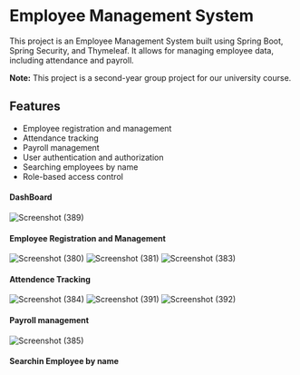 # Employee Management System

This project is an Employee Management System built using Spring Boot, Spring Security, and Thymeleaf. It allows for managing employee data, including attendance and payroll.

**Note:** This project is a second-year group project for our university course.


## Features

- Employee registration and management
- Attendance tracking
- Payroll management
- User authentication and authorization
- Searching employees by name
- Role-based access control

#### DashBoard

![Screenshot (389)](https://github.com/NipuniVithana/Employee_Management_System/assets/99274261/6a21aee8-0c89-496f-888f-77c92045565d)

#### Employee Registration and Management

![Screenshot (380)](https://github.com/NipuniVithana/Employee_Management_System/assets/99274261/3476bdec-a732-4209-9cfd-b8d872c06983)
![Screenshot (381)](https://github.com/NipuniVithana/Employee_Management_System/assets/99274261/1a53c941-f043-447a-a024-f5a44493f7c3)
![Screenshot (383)](https://github.com/NipuniVithana/Employee_Management_System/assets/99274261/76131cf1-74f8-445a-9cf6-395e8c9719c8)

#### Attendence Tracking

![Screenshot (384)](https://github.com/NipuniVithana/Employee_Management_System/assets/99274261/860c9539-749f-435f-9054-ef5868f978b3)
![Screenshot (391)](https://github.com/NipuniVithana/Employee_Management_System/assets/99274261/a48e7028-3eaf-4866-9a2b-9a2bca917a65)
![Screenshot (392)](https://github.com/NipuniVithana/Employee_Management_System/assets/99274261/11503531-0e04-403b-b1c2-54b0a2a140c6)

#### Payroll management

![Screenshot (385)](https://github.com/NipuniVithana/Employee_Management_System/assets/99274261/e7fe64d2-8309-4f5e-903e-333e42ef2b24)

#### Searchin Employee by name




